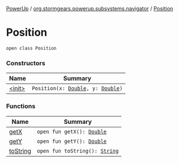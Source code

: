 [PowerUp](../../index.md) / [org.stormgears.powerup.subsystems.navigator](../index.md) / [Position](./index.md)

# Position

`open class Position`

### Constructors

| Name | Summary |
|---|---|
| [&lt;init&gt;](-init-.md) | `Position(x: `[`Double`](https://kotlinlang.org/api/latest/jvm/stdlib/kotlin/-double/index.html)`, y: `[`Double`](https://kotlinlang.org/api/latest/jvm/stdlib/kotlin/-double/index.html)`)` |

### Functions

| Name | Summary |
|---|---|
| [getX](get-x.md) | `open fun getX(): `[`Double`](https://kotlinlang.org/api/latest/jvm/stdlib/kotlin/-double/index.html) |
| [getY](get-y.md) | `open fun getY(): `[`Double`](https://kotlinlang.org/api/latest/jvm/stdlib/kotlin/-double/index.html) |
| [toString](to-string.md) | `open fun toString(): `[`String`](https://kotlinlang.org/api/latest/jvm/stdlib/kotlin/-string/index.html) |
